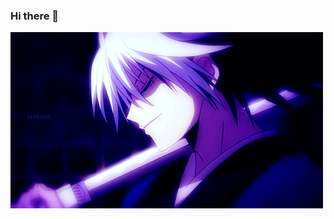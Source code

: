 ### Hi there 👋

[![Header](https://github.com/laytiz/laytiz/blob/main/assets/955DE3AF-2C63-44EE-BC61-BAF3E657B984.gif)](https://t.me/ArtemCodes)

<!--
**laytiz/laytiz** is a ✨ _special_ ✨ repository because its `README.md` (this file) appears on your GitHub profile.

Here are some ideas to get you started:

- 🔭 I’m currently working on ...
- 🌱 I’m currently learning ...
- 👯 I’m looking to collaborate on ...
- 🤔 I’m looking for help with ...
- 💬 Ask me about ...
- 📫 How to reach me: ...
- 😄 Pronouns: ...
- ⚡ Fun fact: ...
-->
